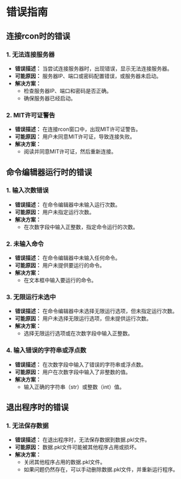 # 错误指南

## 连接rcon时的错误

### 1. 无法连接服务器

- **错误描述：** 当尝试连接服务器时，出现错误，显示无法连接服务器。
- **可能原因：** 服务器IP、端口或密码配置错误，或服务器未启动。
- **解决方案：**
  - 检查服务器IP、端口和密码是否正确。
  - 确保服务器已经启动。

### 2. MIT许可证警告

- **错误描述：** 在连接rcon窗口中，出现MIT许可证警告。
- **可能原因：** 用户未同意MIT许可证，导致连接失败。
- **解决方案：** 
  - 阅读并同意MIT许可证，然后重新连接。

## 命令编辑器运行时的错误

### 1. 输入次数错误

- **错误描述：** 在命令编辑器中未输入运行次数。
- **可能原因：** 用户未指定运行次数。
- **解决方案：** 
  - 在次数字段中输入正整数，指定命令运行的次数。

### 2. 未输入命令

- **错误描述：** 在命令编辑器中未输入任何命令。
- **可能原因：** 用户未提供要运行的命令。
- **解决方案：**
  - 在文本框中输入要运行的命令。

### 3. 无限运行未选中

- **错误描述：** 在命令编辑器中未选择无限运行选项，但未指定运行次数。
- **可能原因：** 用户未选择无限运行选项，但未提供运行次数。
- **解决方案：**
  - 选择无限运行选项或在次数字段中输入正整数。

### 4. 输入错误的字符串或浮点数

- **错误描述：** 在次数字段中输入了错误的字符串或浮点数。
- **可能原因：** 用户在次数字段中输入了非整数的值。
- **解决方案：**
  - 输入正确的字符串（str）或整数（int）值。

## 退出程序时的错误

### 1. 无法保存数据

- **错误描述：** 在退出程序时，无法保存数据到数据.pkl文件。
- **可能原因：** 数据.pkl文件可能被其他程序占用或损坏。
- **解决方案：**
  - 关闭其他程序占用的数据.pkl文件。
  - 如果问题仍然存在，可以手动删除数据.pkl文件，并重新运行程序。
